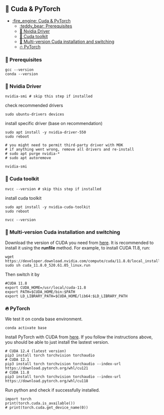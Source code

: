 ## :fire_engine: Cuda & PyTorch

- [:fire\_engine: Cuda \& PyTorch](#fire_engine-cuda--pytorch)
  - [:teddy\_bear: Prerequisites](#teddy_bear-prerequisites)
  - [:car: Nvidia Driver](#car-nvidia-driver)
  - [:wrench: Cuda toolkit](#wrench-cuda-toolkit)
  - [:wrench: Multi-version Cuda installation and switching](#wrench-multi-version-cuda-installation-and-switching)
  - [:fire: PyTorch](#fire-pytorch)


### :teddy_bear: Prerequisites

```shell
gcc --version
conda --version
```

### :car: Nvidia Driver
```shell
nvidia-smi # skip this step if installed
```

check recommended drivers
```shell
sudo ubuntu-drivers devices
```
install specific driver (base on recommendation)
```shell
sudo apt install -y nvidia-driver-550
sudo reboot

# you might need to permit third-party driver with MOK
# if anything went wrong, remove all drivers and re-install
# sudo apt purge nvidia-*
# sudo apt autoremove

nvidia-smi
```

### :wrench: Cuda toolkit

```shell
nvcc --version # skip this step if installed
```

install cuda toolkit
```shell
sudo apt install -y nvidia-cuda-toolkit
sudo reboot

nvcc --version
```
### :wrench: Multi-version Cuda installation and switching

Download the version of CUDA you need from [here](https://developer.nvidia.com/cuda-toolkit-archive). It is recommended to install it using the **runfile** method. For example, to install CUDA 11.8, run:
```
wget https://developer.download.nvidia.com/compute/cuda/11.8.0/local_installers/cuda_11.8.0_520.61.05_linux.run
sudo sh cuda_11.8.0_520.61.05_linux.run
```
Then switch it by
```shell
#CUDA 11.8 
export CUDA_HOME=/usr/local/cuda-11.8
export PATH=$CUDA_HOME/bin:$PATH
export LD_LIBRARY_PATH=$CUDA_HOME/lib64:$LD_LIBRARY_PATH
```

### :fire: PyTorch

We test it on conda base environment.
```shell
conda activate base
```

Install PyTorch with CUDA from [here](https://pytorch.org/get-started/locally/). If you follow the instructions above, you should be able to just install the lastest version.

```shell
# CUDA 12.4 (latest version)
pip3 install torch torchvision torchaudio
# CUDA 12.1
pip3 install torch torchvision torchaudio --index-url https://download.pytorch.org/whl/cu121
# CUDA 11.8
pip3 install torch torchvision torchaudio --index-url https://download.pytorch.org/whl/cu118
```

Run python and check if successfully installed.
```shell
import torch
print(torch.cuda.is_available())
# print(torch.cuda.get_device_name(0))
```

